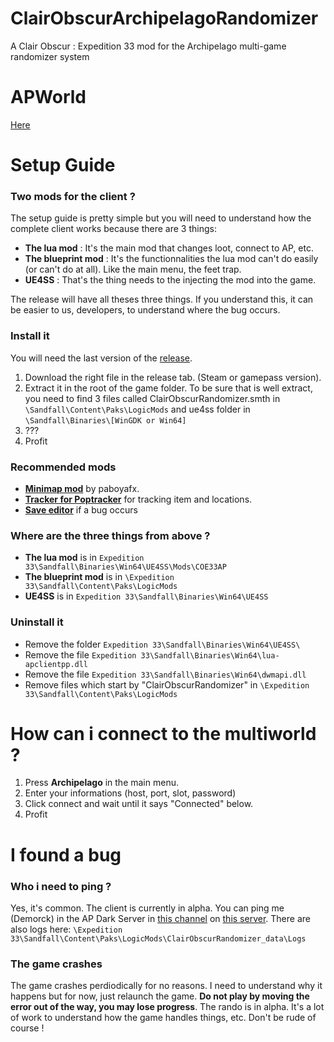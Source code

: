 # ClairObscurArchipelagoRandomizer
A Clair Obscur : Expedition 33 mod for the Archipelago multi-game randomizer system

# APWorld

[Here](https://github.com/Demorck/ClairObscur_APWorld/releases)


# Setup Guide

### Two mods for the client ?
The setup guide is pretty simple but you will need to understand how the complete client works because there are 3 things:

- **The lua mod** : It's the main mod that changes loot, connect to AP, etc.
- **The blueprint mod** : It's the functionnalities the lua mod can't do easily (or can't do at all). Like the main menu, the feet trap.
- **UE4SS** : That's the thing needs to the injecting the mod into the game.

The release will have all theses three things. If you understand this, it can be easier to us, developers, to understand where the bug occurs.

### Install it

You will need the last version of the [release](https://github.com/Demorck/ClairObscurArchipelagoRandomizer/releases).

1. Download the right file in the release tab. (Steam or gamepass version).
2. Extract it in the root of the game folder. To be sure that is well extract, you need to find 3 files called ClairObscurRandomizer.smth in `\Sandfall\Content\Paks\LogicMods` and ue4ss folder in `\Sandfall\Binaries\[WinGDK or Win64]`
3. ???
4. Profit

### Recommended mods
- [**Minimap mod**](https://www.nexusmods.com/clairobscurexpedition33/mods/383) by paboyafx. 
- [**Tracker for Poptracker**](https://github.com/Demorck/ClairObscur-Archipelago-Poptracker/releases) for tracking item and locations.
- [**Save editor**](https://www.nexusmods.com/clairobscurexpedition33/mods/201) if a bug occurs

### Where are the three things from above ?

- **The lua mod** is in `Expedition 33\Sandfall\Binaries\Win64\UE4SS\Mods\COE33AP`
- **The blueprint mod** is in `\Expedition 33\Sandfall\Content\Paks\LogicMods`
- **UE4SS** is in `Expedition 33\Sandfall\Binaries\Win64\UE4SS`

### Uninstall it

- Remove the folder `Expedition 33\Sandfall\Binaries\Win64\UE4SS\`
- Remove the file `Expedition 33\Sandfall\Binaries\Win64\lua-apclientpp.dll`
- Remove the file `Expedition 33\Sandfall\Binaries\Win64\dwmapi.dll`
- Remove files which start by "ClairObscurRandomizer" in `\Expedition 33\Sandfall\Content\Paks\LogicMods`

# How can i connect to the multiworld ?
1. Press **Archipelago** in the main menu.
2. Enter your informations (host, port, slot, password)
3. Click connect and wait until it says "Connected" below.
4. Profit

# I found a bug
### Who i need to ping ?
Yes, it's common. The client is currently in alpha. You can ping me (Demorck) in the AP Dark Server in [this channel](https://discord.com/channels/1085716850370957462/1371907053626593301) on [this server](https://discord.gg/Sbhy4ykUKn).
There are also logs here: `\Expedition 33\Sandfall\Content\Paks\LogicMods\ClairObscurRandomizer_data\Logs`

### The game crashes
The game crashes perdiodically for no reasons. I need to understand why it happens but for now, just relaunch the game. **Do not play by moving the error out of the way, you may lose progress**. The rando is in alpha. It's a lot of work to understand how the game handles things, etc. Don't be rude of course ! 
